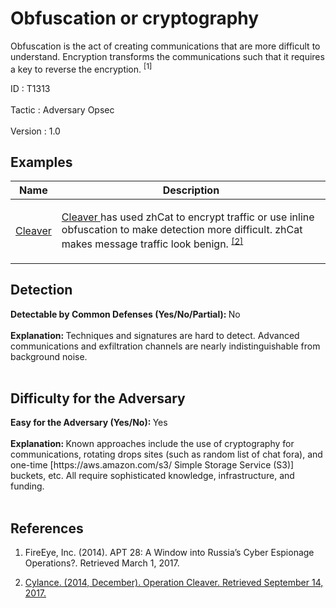 <div class="container-fluid">
 <h1>
  Obfuscation or cryptography
 </h1>
 <div class="row">
  <div class="col-md-8 description-body">
   <p>
    Obfuscation is the act of creating communications that are more difficult to understand.  Encryption transforms the communications such that it requires a key to reverse the encryption.
    <span class="scite-citeref-number" data-reference="FireEyeAPT28" id="scite-ref-1-a">
     <sup>
      [1]
     </sup>
    </span>
   </p>
  </div>
  <div class="col-md-4">
   <div class="card">
    <div class="card-body">
     <div class="card-data">
      <span class="h5 card-title">
       ID
      </span>
      : T1313
      <br/>
      <br/>
     </div>
     <div class="card-data">
      <span class="h5 card-title">
      </span>
     </div>
     <div class="card-data">
      <span class="h5 card-title">
       Tactic
      </span>
      : Adversary Opsec
      <br/>
      <br/>
     </div>
     <div class="card-data">
      <span class="h5 card-title">
      </span>
     </div>
     <div class="card-data">
      <span class="h5 card-title">
      </span>
     </div>
     <div class="card-data">
      <span class="h5 card-title">
      </span>
     </div>
     <div class="card-data">
      <span class="h5 card-title">
      </span>
     </div>
     <div class="card-data">
      <span class="h5 card-title">
      </span>
     </div>
     <div class="card-data">
      <span class="h5 card-title">
      </span>
     </div>
     <div class="card-data">
      <span class="h5 card-title">
      </span>
     </div>
     <div class="card-data">
      <span class="h5 card-title">
      </span>
     </div>
     <div class="card-data">
      <span class="h5 card-title">
      </span>
     </div>
     <div class="card-data">
      <span class="h5 card-title">
      </span>
     </div>
     <div class="card-data">
      <span class="h5 card-title">
       Version
      </span>
      : 1.0
     </div>
    </div>
   </div>
  </div>
 </div>
 <h2 class="pt-3" id="examples">
  Examples
 </h2>
 <table class="table table-bordered table-light mt-2">
  <thead>
   <tr>
    <th scope="col">
     Name
    </th>
    <th scope="col">
     Description
    </th>
   </tr>
  </thead>
  <tbody class="bg-white">
   <tr>
    <td>
     <a href="https://attack.mitre.org/groups/G0003">
      Cleaver
     </a>
    </td>
    <td>
     <p>
      <a href="https://attack.mitre.org/groups/G0003">
       Cleaver
      </a>
      has used zhCat to encrypt traffic or use inline obfuscation to make detection more difficult. zhCat makes message traffic look benign.
      <span class="scite-citeref-number" data-reference="Cylance Cleaver" id="scite-ref-2-a" onclick="scrollToRef('scite-2')">
       <sup>
        <a aria-describedby="qtip-1" data-hasqtip="1" href="https://www.cylance.com/content/dam/cylance/pages/operation-cleaver/Cylance_Operation_Cleaver_Report.pdf" target="_blank">
         [2]
        </a>
       </sup>
      </span>
     </p>
    </td>
   </tr>
  </tbody>
 </table>
 <h2 class="pt-3" id="detectable">
  Detection
 </h2>
 <b>
  Detectable by Common Defenses (Yes/No/Partial):
 </b>
 No
 <br/>
 <br/>
 <b>
  Explanation:
 </b>
 Techniques and signatures are hard to detect. Advanced communications and exfiltration channels are nearly indistinguishable from background noise.
 <br/>
 <br/>
 <h2 class="pt-3" id="difficulty">
  Difficulty for the Adversary
 </h2>
 <b>
  Easy for the Adversary (Yes/No):
 </b>
 Yes
 <br/>
 <br/>
 <b>
  Explanation:
 </b>
 Known approaches include the use of cryptography for communications, rotating drops sites (such as random list of chat fora), and one-time [https://aws.amazon.com/s3/ Simple Storage Service (S3)] buckets, etc.  All require sophisticated knowledge, infrastructure, and funding.
 <br/>
 <br/>
 <h2 class="pt-3" id="references">
  References
 </h2>
 <div class="row">
  <div class="col">
   <ol>
    <li>
     <span class="scite-citation" id="scite-1">
      <span class="scite-citation-text">
       FireEye, Inc. (2014). APT 28: A Window into Russia’s Cyber Espionage Operations?. Retrieved March 1, 2017.
      </span>
     </span>
    </li>
   </ol>
  </div>
  <div class="col">
   <ol start="2.0">
    <li>
     <span class="scite-citation" id="scite-2">
      <span class="scite-citation-text">
       <a class="external text" href="https://www.cylance.com/content/dam/cylance/pages/operation-cleaver/Cylance_Operation_Cleaver_Report.pdf" name="scite-2" rel="nofollow" target="_blank">
        Cylance. (2014, December). Operation Cleaver. Retrieved September 14, 2017.
       </a>
      </span>
     </span>
    </li>
   </ol>
  </div>
 </div>
</div>
